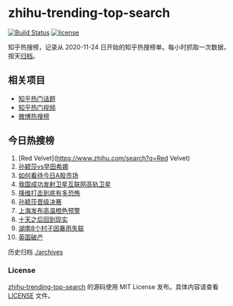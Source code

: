 # zhihu-trending-top-search

[![Build Status](https://github.com/justjavac/zhihu-trending-top-search/workflows/ci/badge.svg?branch=main)](https://github.com/justjavac/zhihu-trending-top-search/actions)
[![license](https://img.shields.io/github/license/justjavac/zhihu-trending-top-search)](https://github.com/justjavac/zhihu-trending-top-search/blob/main/LICENSE)

知乎热搜榜，记录从 2020-11-24
日开始的知乎热搜榜单。每小时抓取一次数据，按天[归档](./archives)。

## 相关项目

- [知乎热门话题](https://github.com/justjavac/zhihu-trending-hot-questions)
- [知乎热门视频](https://github.com/justjavac/zhihu-trending-hot-video)
- [微博热搜榜](https://github.com/justjavac/weibo-trending-hot-search)

## 今日热搜榜

<!-- BEGIN -->
<!-- 最后更新时间 Mon Aug 05 2024 06:07:06 GMT+0800 (China Standard Time) -->

1. [Red Velvet](https://www.zhihu.com/search?q=Red Velvet)
1. [孙颖莎vs早田希娜](https://www.zhihu.com/search?q=孙颖莎vs早田希娜)
1. [如何看待今日A股市场](https://www.zhihu.com/search?q=如何看待今日A股市场)
1. [我国成功发射卫星互联网高轨卫星](https://www.zhihu.com/search?q=我国成功发射卫星互联网高轨卫星)
1. [降维打击到底有多恐怖](https://www.zhihu.com/search?q=降维打击到底有多恐怖)
1. [孙颖莎晋级决赛](https://www.zhihu.com/search?q=孙颖莎晋级决赛)
1. [上海发布高温橙色预警](https://www.zhihu.com/search?q=上海发布高温橙色预警)
1. [十天之后回到现实](https://www.zhihu.com/search?q=十天之后回到现实)
1. [湖南8个村子因暴雨失联](https://www.zhihu.com/search?q=湖南8个村子因暴雨失联)
1. [英国破产](https://www.zhihu.com/search?q=英国破产)

<!-- END -->

历史归档 [./archives](./archives)

### License

[zhihu-trending-top-search](https://github.com/justjavac/zhihu-trending-top-search)
的源码使用 MIT License 发布。具体内容请查看 [LICENSE](./LICENSE) 文件。
